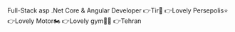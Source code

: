 Full-Stack asp .Net Core & Angular Developer
👉Tir🦀
👉Lovely Persepolis⭐️
👉Lovely Motor🏍
👉Lovely gym🏋️‍♀️
👉Tehran
